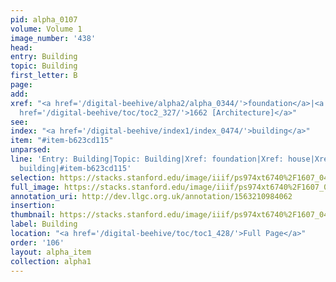 ```yaml
---
pid: alpha_0107
volume: Volume 1
image_number: '438'
head: 
entry: Building
topic: Building
first_letter: B
page: 
add: 
xref: "<a href='/digital-beehive/alpha2/alpha_0344/'>foundation</a>|<a href='/digital-beehive/alpha2/alpha_0435/'>house</a>|<a
  href='/digital-beehive/toc/toc2_327/'>1662 [Architecture]</a>"
see: 
index: "<a href='/digital-beehive/index1/index_0474/'>building</a>"
item: "#item-b623cd115"
unparsed: 
line: 'Entry: Building|Topic: Building|Xref: foundation|Xref: house|Xref: 1662 [Architecture]|Index:
  building|#item-b623cd115'
selection: https://stacks.stanford.edu/image/iiif/ps974xt6740%2F1607_0437/827,4265,2941,492/full/0/default.jpg
full_image: https://stacks.stanford.edu/image/iiif/ps974xt6740%2F1607_0437/full/full/0/default.jpg
annotation_uri: http://dev.llgc.org.uk/annotation/1563210984062
insertion: 
thumbnail: https://stacks.stanford.edu/image/iiif/ps974xt6740%2F1607_0437/827,4265,600,180/250,/0/default.jpg
label: Building
location: "<a href='/digital-beehive/toc/toc1_428/'>Full Page</a>"
order: '106'
layout: alpha_item
collection: alpha1
---
```


